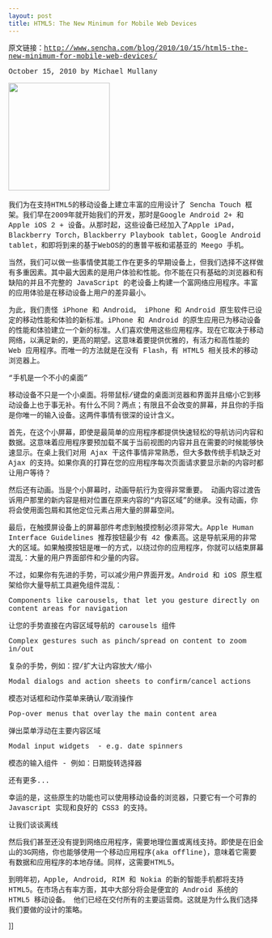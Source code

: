 ```yaml
---
layout: post
title: HTML5: The New Minimum for Mobile Web Devices
---
```

<p><span style="font-family: Courier;">原文链接：</span><a href="http://www.sencha.com/blog/2010/10/15/html5-the-new-minimum-for-mobile-web-devices/"><span style="font-family: Courier;">http://www.sencha.com/blog/2010/10/15/html5-the-new-minimum-for-mobile-web-devices/</span></a></p>
<p><span style="font-family: Courier;">October 15, 2010 by Michael Mullany</span></p>
<p id="aeaoofnhgocdbnbeljkmbjdmhbcokfdb-mousedown"><img src="http://images.cnblogs.com/cnblogs_com/leavingme/ios-android.jpg" border="0" width="200" height="213" />&nbsp;</p>
<p><span style="font-family: Courier;">我们为在支持HTML5的移动设备上建立丰富的应用设计了 Sencha Touch 框架。我们早在2009年就开始我们的开发，那时是Google Android 2+ 和 Apple iOS 2 + 设备。从那时起，这些设备已经加入了Apple iPad，Blackberry Torch，Blackberry Playbook tablet，Google Android tablet，和即将到来的基于WebOS的的惠普平板和诺基亚的 Meego 手机。</span></p>
<p><span style="font-family: Courier;">当然，我们可以做一些事情使其能工作在更多的早期设备上，但我们选择不这样做有多重因素。其中最大因素的是用户体验和性能。你不能在只有基础的浏览器和有缺陷的并且不完整的 JavaScript 的老设备上构建一个富网络应用程序。丰富的应用体验是在移动设备上用户的差异最小。</span></p>
<p><span style="font-family: Courier;">为此，我们责怪 iPhone 和 Android。 
iPhone 和 Android 原生软件已设定的移动性能和体验的新标准。iPhone 和 Android 的原生应用已为移动设备的性能和体验建立一个新的标准。人们喜欢使用这些应用程序。现在它取决于移动网络，以满足新的，更高的期望。这意味着要提供优雅的，有活力和高性能的 Web 应用程序。而唯一的方法就是在没有 Flash，有 HTML5 相关技术的移动浏览器上。</span></p>
<p><span style="font-family: Courier;">“手机是一个不小的桌面”</span></p>
<p><span style="font-family: Courier;">移动设备不只是一个小桌面。将带鼠标/键盘的桌面浏览器和界面并且缩小它到移动设备上也于事无补。有什么不同？两点；有限且不会改变的屏幕，并且你的手指是你唯一的输入设备。这两件事情有很深的设计含义。</span></p>
<p><span style="font-family: Courier;">首先，在这个小屏幕，即使是最简单的应用程序都提供快速轻松的导航访问内容和数据。这意味着应用程序要预加载不属于当前视图的内容并且在需要的时候能够快速显示。在桌上我们对用 Ajax 干这件事情非常熟悉，但大多数传统手机缺乏对 Ajax 的支持。如果你真的打算在您的应用程序每次页面请求要显示新的内容时都让用户等待？</span></p>
<p><span style="font-family: Courier;">然后还有动画。当是个小屏幕时，动画导航行为变得非常重要。&nbsp;动画内容过渡告诉用户那里的新内容是相对位置在原来内容的“内容区域”的继承。没有动画，你将会使用面包屑和其他定位元素占用大量的屏幕空间。</span></p>
<p><span style="font-family: Courier;">最后，在触摸屏设备上的屏幕部件考虑到触摸控制必须非常大。Apple Human Interface Guidelines 推荐按钮最少有 42 像素高。这是导航采用的非常大的区域。如果触摸按钮是唯一的方式，以绕过你的应用程序，你就可以结束屏幕混乱：大量的用户界面部件和少量的内容。</span></p>
<p><span style="font-family: Courier;">不过，如果你有先进的手势，可以减少用户界面开发。Android 和 iOS 原生框架给你大量导航工具避免组件混乱：</span></p>
<p><span style="font-family: Courier;">Components like carousels, that let you gesture directly on content areas for navigation</span></p>
<p><span style="font-family: Courier;">让您的手势直接在内容区域导航的&nbsp;carousels 组件</span></p>
<p><span style="font-family: Courier;">Complex gestures such as pinch/spread on content to zoom in/out</span></p>
<p><span style="font-family: Courier;">复杂的手势，例如：捏/扩大让内容放大/缩小</span></p>
<p><span style="font-family: Courier;">Modal dialogs and action sheets to confirm/cancel actions</span></p>
<p><span style="font-family: Courier;">模态对话框和动作菜单来确认/取消操作&nbsp;</span></p>
<p><span style="font-family: Courier;">Pop-over menus that overlay the main content area</span></p>
<p><span style="font-family: Courier;">弹出菜单浮动在主要内容区域</span></p>
<p><span style="font-family: Courier;">Modal input widgets &nbsp;- e.g. date spinners</span></p>
<p><span style="font-family: Courier;">模态的输入组件 - 例如：日期旋转选择器&nbsp;</span></p>
<p><span style="font-family: Courier;">还有更多...</span></p>
<p><span style="font-family: Courier;">幸运的是，这些原生的功能也可以使用移动设备的浏览器，只要它有一个可靠的 Javascript 实现和良好的 CSS3 的支持。</span></p>
<p><span style="font-family: Courier;">让我们谈谈离线&nbsp;</span></p>
<p><span style="font-family: Courier;">然后我们甚至还没有提到网络应用程序，需要地理位置或离线支持。即使是在旧金山的3G网络，你也能够使用一个移动应用程序(aka offline)，意味着它需要有数据和应用程序的本地存储。同样，这需要HTML5。</span></p>
<p><span style="font-family: Courier;">到明年初，Apple, Android, RIM 和 Nokia 的新的智能手机都将支持 HTML5。在市场占有率方面，其中大部分将会是便宜的 Android 系统的 HTML5 移动设备。 他们已经在交付所有的主要运营商。这就是为什么我们选择我们要做的设计的策略。&nbsp;</span></p>]]